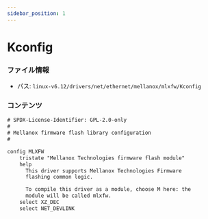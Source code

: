 ```yaml
---
sidebar_position: 1
---
```

# Kconfig

### ファイル情報

- パス: `linux-v6.12/drivers/net/ethernet/mellanox/mlxfw/Kconfig`

### コンテンツ

```txt
# SPDX-License-Identifier: GPL-2.0-only
#
# Mellanox firmware flash library configuration
#

config MLXFW
	tristate "Mellanox Technologies firmware flash module"
	help
	  This driver supports Mellanox Technologies Firmware
	  flashing common logic.

	  To compile this driver as a module, choose M here: the
	  module will be called mlxfw.
	select XZ_DEC
	select NET_DEVLINK

```
